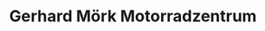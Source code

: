 ---
title: "Gerhard Mörk Motorradzentrum"
url: /leonberg/gerhard-moerk-motorradzentrum/
shop: Motorrad
---